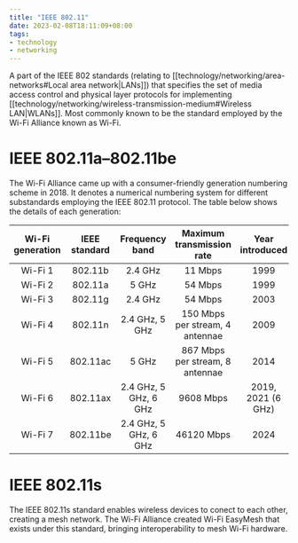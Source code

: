 ```yaml
---
title: "IEEE 802.11"
date: 2023-02-08T18:11:09+08:00
tags:
- technology
- networking
---
```


A part of the IEEE 802 standards (relating to [[technology/networking/area-networks#Local area network|LANs]]) that specifies the set of media access control and physical layer protocols for implementing [[technology/networking/wireless-transmission-medium#Wireless LAN|WLANs]]. Most commonly known to be the standard employed by the Wi-Fi Alliance known as Wi-Fi.

# IEEE 802.11a–802.11be

The Wi-Fi Alliance came up with a consumer-friendly generation numbering scheme in 2018. It denotes a numerical numbering system for different substandards employing the IEEE 802.11 protocol. The table below shows the details of each generation:

| Wi-Fi generation | IEEE standard | Frequency band | Maximum transmission rate | Year introduced |
|:-:|:-:|:-:|:-:|:-:|
| Wi-Fi 1 | 802.11b | 2.4 GHz | 11 Mbps | 1999 |
| Wi-Fi 2 | 802.11a | 5 GHz | 54 Mbps | 1999 |
| Wi-Fi 3 | 802.11g | 2.4 GHz | 54 Mbps | 2003 |
| Wi-Fi 4 | 802.11n | 2.4 GHz, 5 GHz | 150 Mbps per stream, 4 antennae | 2009 |
| Wi-Fi 5 | 802.11ac | 5 GHz | 867 Mbps per stream, 8 antennae | 2014 |
| Wi-Fi 6 | 802.11ax | 2.4 GHz, 5 GHz, 6 GHz | 9608 Mbps | 2019, 2021 (6 GHz) |
| Wi-Fi 7 | 802.11be | 2.4 GHz, 5 GHz, 6 GHz | 46120 Mbps | 2024 |

# IEEE 802.11s

The IEEE 802.11s standard enables wireless devices to conect to each other, creating a mesh network. The Wi-Fi Alliance created Wi-Fi EasyMesh that exists under this standard, bringing interoperability to mesh Wi-Fi hardware.
